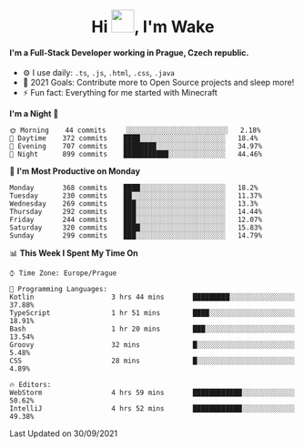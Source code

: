 <h1 align="center">Hi <img src="https://raw.githubusercontent.com/MrWakeCZ/MrWakeCZ/master/Hi.gif" width="40px" />, I'm Wake</h1>

#### I'm a Full-Stack Developer working in Prague, Czech republic.
- ⚙️ I use daily: `.ts`, `.js`, `.html`, `.css`, `.java`
- 🥅 2021 Goals: Contribute more to Open Source projects and sleep more!
- ⚡ Fun fact: Everything for me started with Minecraft

<!--START_SECTION:waka-->
**I'm a Night 🦉** 

```text
🌞 Morning    44 commits     ░░░░░░░░░░░░░░░░░░░░░░░░░   2.18% 
🌆 Daytime    372 commits    ████░░░░░░░░░░░░░░░░░░░░░   18.4% 
🌃 Evening    707 commits    ████████░░░░░░░░░░░░░░░░░   34.97% 
🌙 Night      899 commits    ███████████░░░░░░░░░░░░░░   44.46%

```
📅 **I'm Most Productive on Monday** 

```text
Monday       368 commits    ████░░░░░░░░░░░░░░░░░░░░░   18.2% 
Tuesday      230 commits    ██░░░░░░░░░░░░░░░░░░░░░░░   11.37% 
Wednesday    269 commits    ███░░░░░░░░░░░░░░░░░░░░░░   13.3% 
Thursday     292 commits    ███░░░░░░░░░░░░░░░░░░░░░░   14.44% 
Friday       244 commits    ███░░░░░░░░░░░░░░░░░░░░░░   12.07% 
Saturday     320 commits    ████░░░░░░░░░░░░░░░░░░░░░   15.83% 
Sunday       299 commits    ███░░░░░░░░░░░░░░░░░░░░░░   14.79%

```


📊 **This Week I Spent My Time On** 

```text
⌚︎ Time Zone: Europe/Prague

💬 Programming Languages: 
Kotlin                   3 hrs 44 mins       █████████░░░░░░░░░░░░░░░░   37.88% 
TypeScript               1 hr 51 mins        ████░░░░░░░░░░░░░░░░░░░░░   18.91% 
Bash                     1 hr 20 mins        ███░░░░░░░░░░░░░░░░░░░░░░   13.54% 
Groovy                   32 mins             █░░░░░░░░░░░░░░░░░░░░░░░░   5.48% 
CSS                      28 mins             █░░░░░░░░░░░░░░░░░░░░░░░░   4.89%

🔥 Editors: 
WebStorm                 4 hrs 59 mins       ████████████░░░░░░░░░░░░░   50.62% 
IntelliJ                 4 hrs 52 mins       ████████████░░░░░░░░░░░░░   49.38%

```


 Last Updated on 30/09/2021
<!--END_SECTION:waka-->
